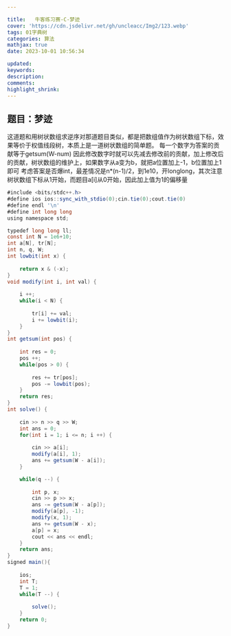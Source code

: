 ```yaml
---

title:   牛客练习赛-C-梦迹
cover: 'https://cdn.jsdelivr.net/gh/uncleacc/Img2/123.webp'
tags: 01字典树
categories: 算法
mathjax: true
date: 2023-10-01 10:56:34

updated: 
keywords: 
description: 
comments: 
highlight_shrink: 
---
```



## 题目：梦迹

这道题和用树状数组求逆序对那道题目类似，都是把数组值作为树状数组下标，效果等价于权值线段树，本质上是一道树状数组的简单题。 每一个数字为答案的贡献等于getsum(W-num) 因此修改数字时就可以先减去修改前的贡献，加上修改后的贡献，树状数组的维护上，如果数字从a变为b，就把a位置加上-1，b位置加上1即可 考虑答案是否爆int，最差情况是n*(n-1)/2，到1e10，开longlong，其次注意树状数组下标从1开始，而题目a[i]从0开始，因此加上值为1的偏移量

```java
#include <bits/stdc++.h>
#define ios ios::sync_with_stdio(0);cin.tie(0);cout.tie(0)
#define endl '\n'
#define int long long
using namespace std;

typedef long long ll;
const int N = 1e6+10;
int a[N], tr[N];
int n, q, W;
int lowbit(int x) {
   
	return x & (-x);
}
void modify(int i, int val) {
   
	i ++;
	while(i < N) {
   
		tr[i] += val;
		i += lowbit(i);
	}
}
int getsum(int pos) {
   
	int res = 0;
	pos ++;
	while(pos > 0) {
   
		res += tr[pos];
		pos -= lowbit(pos);
	}
	return res;
}
int solve() {
   
	cin >> n >> q >> W;
	int ans = 0; 
	for(int i = 1; i <= n; i ++) {
   
		cin >> a[i];
		modify(a[i], 1);
		ans += getsum(W - a[i]);
	}

	while(q --) {
   
		int p, x;
		cin >> p >> x;
		ans -= getsum(W - a[p]);
		modify(a[p], -1);
		modify(x, 1);
		ans += getsum(W - x);
		a[p] = x;
		cout << ans << endl;
	}
	return ans;
} 
signed main(){
   
	ios;
	int T;
	T = 1;
	while(T --) {
   
	    solve();
	}
    return 0;
}
```


